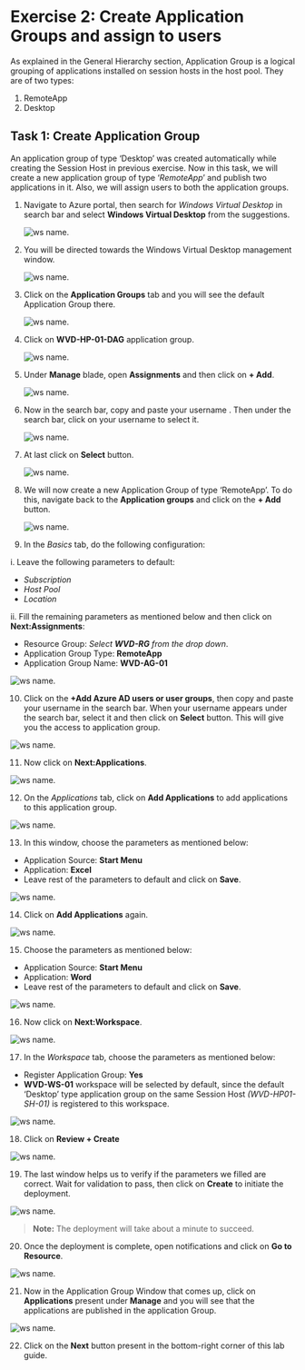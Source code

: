 # **Exercise 2: Create Application Groups and assign to users** 

As explained in the General Hierarchy section, Application Group is a logical grouping of applications installed on session hosts in the host pool. They are of two types: 

1. RemoteApp 
2. Desktop 

## **Task 1: Create Application Group**

An application group of type ‘Desktop’ was created automatically while creating the Session Host in previous exercise. Now in this task, we will create a new application group of type ‘*RemoteApp*’ and publish two applications in it. Also, we will assign users to both the application groups.

1. Navigate to Azure portal, then search for *Windows Virtual Desktop* in search bar and select **Windows Virtual Desktop** from the suggestions.

   ![ws name.](media/w1.png)


2. You will be directed towards the Windows Virtual Desktop management window.  

   ![ws name.](media/64.png)


3. Click on the **Application Groups** tab and you will see the default Application Group there. 

   ![ws name.](media/w8.png)
   
4. Click on **WVD-HP-01-DAG** application group.

   ![ws name.](media/91.png)
      
5. Under **Manage** blade, open **Assignments** and then click on **+ Add**. 

   ![ws name.](media/w4.png)   
 
6. Now in the search bar, copy and paste your username **<inject key="AzureAdUserEmail" />**. Then under the search bar, click on your username to select it.

   ![ws name.](media/w7.png)
   
7. At last click on **Select** button. 
 
   ![ws name.](media/w6.png) 
 
8. We will now create a new Application Group of type ‘RemoteApp’. To do this, navigate back to the **Application groups** and click on the **+ Add** button. 

   ![ws name.](media/a18.png)

9. In the *Basics* tab, do the following configuration: 

  i.  Leave the following parameters to default:
   
   - *Subscription*
   - *Host Pool*
   - *Location*
         
  ii.  Fill the remaining parameters as mentioned below and then click on **Next:Assignments**:  
   
   - Resource Group: *Select **WVD-RG** from the drop down*.
   - Application Group Type: **RemoteApp** 
   - Application Group Name: **WVD-AG-01**

   ![ws name.](media/w23.png)

10. Click on the **+Add Azure AD users or user groups**, then copy and paste your username **<inject key="AzureAdUserEmail" />** in the search bar. When your username appears under the search bar, select it and then click on **Select** button. This will give you the access to application group.
 
   ![ws name.](media/88.png)

11. Now click on **Next:Applications**. 

   ![ws name.](media/w21.png)


12. On the *Applications* tab, click on **Add Applications** to add applications to this application group. 

   ![ws name.](media/76.png)


13. In this window, choose the parameters as mentioned below: 

   - Application Source: **Start Menu**    
   - Application: **Excel**
   - Leave rest of the parameters to default and click on **Save**.
   
  ![ws name.](media/a34.png)
 
14. Click on **Add Applications** again. 

   ![ws name.](media/addapp.png)

15. Choose the parameters as mentioned below: 

   - Application Source: **Start Menu**    
   - Application: **Word**   
   - Leave rest of the parameters to default and click on **Save**.  
   
   ![ws name.](media/77.png)

16. Now click on **Next:Workspace**. 

   ![ws name.](media/78.png)

17. In the *Workspace* tab, choose the parameters as mentioned below:  

   - Register Application Group: **Yes**
   - **WVD-WS-01** workspace will be selected by default, since the default ‘Desktop’ type application group on the same Session Host *(WVD-HP01-SH-01)* is registered to this workspace.

   ![ws name.](media/w22.png)

18. Click on **Review + Create**

   ![ws name.](media/review.png)

19. The last window helps us to verify if the parameters we filled are correct. Wait for validation to pass, then click on **Create** to initiate the deployment. 

   ![ws name.](media/80.png)

> **Note:** The deployment will take about a minute to succeed.

20. Once the deployment is complete, open notifications and click on **Go to Resource**. 

   ![ws name.](media/81.png)

21. Now in the Application Group Window that comes up, click on **Applications** present under **Manage** and you will see that the applications are published in the application Group. 

   ![ws name.](media/82.png)

22. Click on the **Next** button present in the bottom-right corner of this lab guide. 
